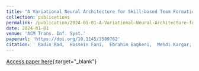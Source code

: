 ```yaml
---
title: "A Variational Neural Architecture for Skill-based Team Formation"
collection: publications
permalink: /publication/2024-01-01-A-Variational-Neural-Architecture-for-Skill-based-Team-Formation
date: 2024-01-01
venue: 'ACM Trans. Inf. Syst.'
paperurl: 'https://doi.org/10.1145/3589762'
citation: ' Radin Rad,  Hossein Fani,  Ebrahim Bagheri,  Mehdi Kargar,  Divesh Srivastava,  Jaroslaw Szlichta, &quot;A Variational Neural Architecture for Skill-based Team Formation.&quot; ACM Trans. Inf. Syst., 2024.'
---
```

[Access paper here](https://doi.org/10.1145/3589762){:target="_blank"}

